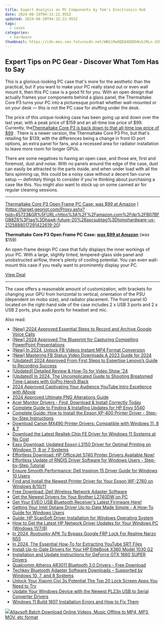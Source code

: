 ```yaml
---
title: Expert Analysis on PC Components by Tom's Electronics Hub
date: 2024-08-19T04:15:22.955Z
updated: 2024-08-20T04:15:22.955Z
tags:
  - cases
categories:
  - hardware
thumbnail: https://cdn.mos.cms.futurecdn.net/WN2iReQQEQ4EDDkNxSJRLn-320-80.jpg
---
```


## Expert Tips on PC Gear - Discover What Tom Has to Say

This is a glorious-looking PC case that's more for the aesthetic than the practical, but if you want to make your PC really stand out or even wall mount it, then this PC case is a good fit for you. With an open design that actually frames your components behind a glass panel, the Thermaltake Core P3 turns your PC into a picturesque portrait whether wall-mounted or on your desk — this is not the PC case for stuffing under the desk.

 The price of this unique-looking case has been going up and down over the last year, with a peak price of $159 and an all-time low price of $99\. Currently, the[Thermaltake Core P3 is back down to that all-time low price of $99](https://target.georiot.com/Proxy.ashx?tsid=45723&GR%5FURL=https%3A%2F%2Famazon.com%2Fdp%2FB07BFGB8Z6%3Ftag%3Dhawk-future-20%26ascsubtag%3Dtomshardware-us-1105727382206563548-20) . There is a newer version, the Thermaltake Core P3 Pro, but that's retailing for $139, with the differences being a change in front IO port options, an extra panel for fans, and a recessed area for radiator installation to leave more room for longer GPUs.

 There are some negatives to having an open case, and those are, first and foremost, dust and noise. With no panels around the edge of the case, dust can easily be attracted to the parts inside, and when under load with all the fans spinning up, this could be a noisy case without a decent fan-curve setup — definitely things to consider if you're thinking about purchasing a case like this. You might also want to stock up on some canned air for regular cleaning sessions.

---

[Thermaltake Core P3 Open Frame PC Case: was $99 at Amazon](https://cdn.mos.cms.futurecdn.net/dRqLuScZqnv8V88ecnt96K-200-100.png "Thermaltake Core P3 Open Frame PC Case: was $99 at Amazon") ](https://target.georiot.com/Proxy.ashx?tsid=45723&GR%5FURL=https%3A%2F%2Famazon.com%2Fdp%2FB07BFGB8Z6%3Ftag%3Dhawk-future-20%26ascsubtag%3Dtomshardware-us-2125888017291422619-20)

**Thermaltake Core P3 Open Frame PC Case:** [**was $99 at Amazon**](https://target.georiot.com/Proxy.ashx?tsid=45723&GR%5FURL=https%3A%2F%2Famazon.com%2Fdp%2FB07BFGB8Z6%3Ftag%3Dhawk-future-20%26ascsubtag%3Dtomshardware-us-1309803269858155614-20) (was $159)

 An open-frame design PC case that fully displays the inner workings of your PC. With a large, slightly tinted, tempered-glass side panel and unobstructed airflow, there's plenty of cooling potential. You can even wall-mount this case if you really want to prominently display your PC.

[View Deal](https://target.georiot.com/Proxy.ashx?tsid=45723&GR%5FURL=https%3A%2F%2Famazon.com%2Fdp%2FB07BFGB8Z6%3Ftag%3Dhawk-future-20%26ascsubtag%3Dtomshardware-us-2125888017291422619-20)

---

 The case offers a reasonable amount of customization, with brackets for changing your GPU from horizontal to vertical, orientation of the PSU (dependent on mobo size), and radiator placement. The front panel IO located on the right-hand side of the case includes 2 x USB 3 ports and 2 x USB 2 ports, plus audio ports for headset and mic.


<ins class="adsbygoogle"
     style="display:block"
     data-ad-format="autorelaxed"
     data-ad-client="ca-pub-7571918770474297"
     data-ad-slot="1223367746"></ins>



<ins class="adsbygoogle"
     style="display:block"
     data-ad-client="ca-pub-7571918770474297"
     data-ad-slot="8358498916"
     data-ad-format="auto"
     data-full-width-responsive="true"></ins>

<span class="atpl-alsoreadstyle">Also read:</span>
<div><ul>
<li><a href="https://remote-screen-capture.techidaily.com/new-2024-approved-essential-steps-to-record-and-archive-google-voice-calls/"><u>[New] 2024 Approved  Essential Steps to Record and Archive Google Voice Calls</u></a></li>
<li><a href="https://video-capture.techidaily.com/new-2024-approved-the-blueprint-for-capturing-compelling-powerpoint-presentations/"><u>[New] 2024 Approved  The Blueprint for Capturing Compelling PowerPoint Presentations</u></a></li>
<li><a href="https://facebook-video-recording.techidaily.com/new-in-2024-unlock-fb-videos-instant-mp4-format-conversion/"><u>[New] In 2024, Unlock FB Videos  Instant MP4 Format Conversion</u></a></li>
<li><a href="https://facebook-video-content.techidaily.com/new-mastering-fb-status-video-downloads-a-2023-guide-for-2024/"><u>[New] Mastering FB Status Video Downloads  A 2023 Guide for 2024</u></a></li>
<li><a href="https://video-screen-grab.techidaily.com/updated-2024-approved-from-first-steps-to-expertise-lenovos-guide-to-recording-success/"><u>[Updated] 2024 Approved  From First Steps to Expertise  Lenovo’s Guide to Recording Success</u></a></li>
<li><a href="https://fox-boxes.techidaily.com/updated-detailed-review-and-how-to-for-video-show-24/"><u>[Updated] Detailed Review & How-To for Video Show '24</u></a></li>
<li><a href="https://vp-tips.techidaily.com/updated-in-2024-the-uncomplicated-guide-to-shooting-breatomed-time-lapses-with-gopro-hero5-black/"><u>[Updated] In 2024, The Uncomplicated Guide to Shooting Breatomed Time-Lapses with GoPro Hero5 Black</u></a></li>
<li><a href="https://youtube-video-recordings.techidaily.com/2024-approved-captivating-your-audience-youtube-intro-excellence-with-imovie/"><u>2024 Approved  Captivating Your Audience  YouTube Intro Excellence with iMovie</u></a></li>
<li><a href="https://some-guidance.techidaily.com/2024-approved-ultimate-png-alterations-guide/"><u>2024 Approved  Ultimate PNG Alterations Guide</u></a></li>
<li><a href="https://hardware-updates.techidaily.com/acer-monitor-drivers-find-download-and-install-correctly-today/"><u>Acer Monitor Drivers - Find, Download & Install Correctly Today</u></a></li>
<li><a href="https://hardware-updates.techidaily.com/complete-guide-to-finding-and-installing-updates-for-hp-envy-5540/"><u>Complete Guide to Finding & Installing Updates for HP Envy 5540</u></a></li>
<li><a href="https://hardware-updates.techidaily.com/complete-guide-how-to-install-the-epson-xp-400-printer-driver-step-by-step-instructions/"><u>Complete Guide: How to Install the Epson XP-400 Printer Driver - Step-by-Step Instructions</u></a></li>
<li><a href="https://hardware-updates.techidaily.com/download-canon-mx490-printer-drivers-compatible-with-windows-11-8-and-7/"><u>Download Canon MX490 Printer Drivers: Compatible with Windows 11, 8 & 7</u></a></li>
<li><a href="https://hardware-updates.techidaily.com/download-the-latest-realtek-chip-fe-driver-for-windows-11-systems-at-no-cost/"><u>Download the Latest Realtek Chip FE Driver for Windows 11 Systems at No Cost</u></a></li>
<li><a href="https://hardware-updates.techidaily.com/easy-download-updated-epson-l3150-driver-for-optimal-printing-on-windows-11-8-or-7-systems/"><u>Easy Download: Updated Epson L3150 Driver for Optimal Printing on Windows 11, 8 or 7 Systems</u></a></li>
<li><a href="https://hardware-updates.techidaily.com/1722960211798-effortless-download-hp-officejet-5740-printer-drivers-available-now/"><u>Effortless Download: HP OfficeJet 5740 Printer Drivers Available Now!</u></a></li>
<li><a href="https://hardware-updates.techidaily.com/effortless-update-of-rndis-driver-software-for-windows-users-step-by-step-tutorial/"><u>Effortless Update of RNDIS Driver Software for Windows Users - Step-by-Step Tutorial</u></a></li>
<li><a href="https://hardware-updates.techidaily.com/ensure-smooth-performance-dell-inspiron-15-driver-guide-for-windows-10-users/"><u>Ensure Smooth Performance: Dell Inspiron 15 Driver Guide for Windows 10 Users</u></a></li>
<li><a href="https://hardware-updates.techidaily.com/find-and-install-the-newest-printer-driver-for-your-epson-wf-2760-on-windows-81011/"><u>Find and Install the Newest Printer Driver for Your Epson WF-2760 on Windows 8/10/11</u></a></li>
<li><a href="https://hardware-updates.techidaily.com/free-download-dell-wireless-network-adapter-software/"><u>Free Download: Dell Wireless Network Adapter Software</u></a></li>
<li><a href="https://hardware-updates.techidaily.com/get-the-newest-drivers-for-your-brother-l2740dw-on-pc/"><u>Get the Newest Drivers for Your Brother L2740DW on PC</u></a></li>
<li><a href="https://hardware-updates.techidaily.com/1722965749910-get-your-eveo-usb-bluetooth-receivers-latest-firmware-here/"><u>Get Your EVEO USB Bluetooth Receiver's Latest Firmware Here!</u></a></li>
<li><a href="https://hardware-updates.techidaily.com/getting-your-intel-optane-driver-up-to-date-made-simple-a-how-to-guide-for-windows-users/"><u>Getting Your Intel Optane Driver Up-to-Date Made Simple - A How-To Guide for Windows Users</u></a></li>
<li><a href="https://hardware-updates.techidaily.com/guide-hp-scansoft-driver-installation-for-windows-operating-system/"><u>Guide: HP ScanSoft Driver Installation for Windows Operating System</u></a></li>
<li><a href="https://hardware-updates.techidaily.com/how-to-get-the-latest-hp-network-driver-updates-for-your-windows-pc-windows-1178/"><u>How to Get the Latest HP Network Driver Updates for Your Windows PC (Windows 11/7/8)</u></a></li>
<li><a href="https://easy-unlock-android.techidaily.com/in-2024-rootjunky-apk-to-bypass-google-frp-lock-for-realme-narzo-n55-by-drfone-android/"><u>In 2024, Rootjunky APK To Bypass Google FRP Lock For Realme Narzo N55</u></a></li>
<li><a href="https://some-skills.techidaily.com/in-2024-the-essential-how-to-for-extracting-youtube-srt-files/"><u>In 2024, The Essential How-To for Extracting YouTube SRT Files</u></a></li>
<li><a href="https://hardware-updates.techidaily.com/install-up-to-date-drivers-for-your-hp-elitebook-x360-model-1030-g2/"><u>Install Up-to-Date Drivers for Your HP EliteBook X360 Model 1030 G2</u></a></li>
<li><a href="https://hardware-updates.techidaily.com/installation-and-update-instructions-for-geforce-gtx-1660-super-drivers/"><u>Installation and Update Instructions for GeForce GTX 1660 SUPER Drivers</u></a></li>
<li><a href="https://hardware-updates.techidaily.com/qualcomm-atheros-ar3011-bluetooth-30-drivers-free-download/"><u>Qualcomm Atheros AR3011 Bluetooth 3.0 Drivers - Free Download</u></a></li>
<li><a href="https://hardware-updates.techidaily.com/techkey-bluetooth-adapter-software-downloads-supported-by-windows-10-7-and-8-systems/"><u>Techkey Bluetooth Adapter Software Downloads – Supported by Windows 10, 7, and 8 Systems</u></a></li>
<li><a href="https://unlock-android.techidaily.com/unlock-your-xiaomi-civi-3s-potential-the-top-20-lock-screen-apps-you-need-to-try-by-drfone-android/"><u>Unlock Your Xiaomi Civi 3s Potential The Top 20 Lock Screen Apps You Need to Try</u></a></li>
<li><a href="https://hardware-updates.techidaily.com/update-your-windows-device-with-the-newest-pl23n-usb-to-serial-converter-drivers/"><u>Update Your Windows Device with the Newest PL23n USB to Serial Converter Drivers</u></a></li>
<li><a href="https://common-error.techidaily.com/windows-11-build-1607-installation-errors-and-how-to-fix-them/"><u>Windows 11 Build 1607 Installation Errors and How to Fix Them</u></a></li>
</ul></div>

<!-- affiliate ads begin -->
<a href="https://secure.2checkout.com/order/checkout.php?PRODS=4631056&QTY=1&AFFILIATE=108875&CART=1"><img src="https://secure.avangate.com/images/merchant/997e65474a248252883b485717f7d098/products/buy-windows.png" border="0">Allavsoft Batch Download Online Videos, Music Offline to MP4, MP3, MOV, etc format </a>
<!-- affiliate ads end -->
